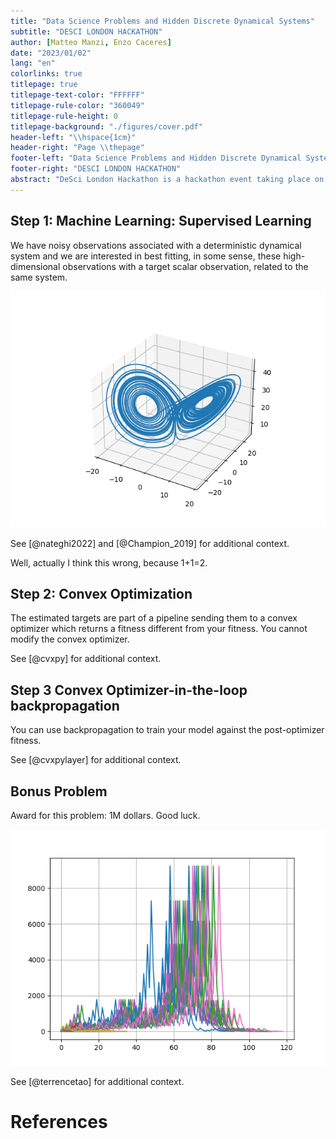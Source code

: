 ```yaml
---
title: "Data Science Problems and Hidden Discrete Dynamical Systems"
subtitle: "DESCI LONDON HACKATHON"
author: [Matteo Manzi, Enzo Caceres]
date: "2023/01/02"
lang: "en"
colorlinks: true
titlepage: true
titlepage-text-color: "FFFFFF"
titlepage-rule-color: "360049"
titlepage-rule-height: 0
titlepage-background: "./figures/cover.pdf"
header-left: "\\hspace{1cm}"
header-right: "Page \\thepage"
footer-left: "Data Science Problems and Hidden Discrete Dynamical Systems"
footer-right: "DESCI LONDON HACKATHON"
abstract: "DeSci London Hackathon is a hackathon event taking place on the 12th and 13th of January 2023. This hack is aimed at anyone interested in DeSci. The event will have two tracks – code and no-code. All submissions will be open source."
---
```


## Step 1: Machine Learning: Supervised Learning

We have noisy observations associated with a deterministic dynamical system and we are interested in best fitting, in some sense, these high-dimensional observations with a target scalar observation, related to the same system.

![Hello Lorenz!](./figures/hello_lorenz.png)

See [@nateghi2022] and [@Champion_2019] for additional context. 

Well, actually I think this wrong, because 1+1=2.

## Step 2: Convex Optimization

The estimated targets are part of a pipeline sending them to a convex optimizer which returns a fitness different from your fitness. You cannot modify the convex optimizer.

See [@cvxpy] for additional context.

## Step 3 Convex Optimizer-in-the-loop backpropagation

You can use backpropagation to train your model against the post-optimizer fitness.

See [@cvxpylayer] for additional context.

## Bonus Problem

Award for this problem: 1M dollars. Good luck.

![Prove the Collatz conjecture.](./figures/collatz.png)

See [@terrencetao] for additional context.

# References
